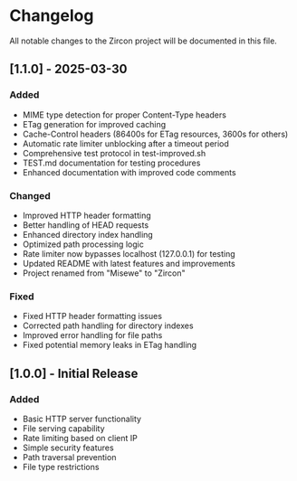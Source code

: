 # Changelog

All notable changes to the Zircon project will be documented in this file.

## [1.1.0] - 2025-03-30

### Added
- MIME type detection for proper Content-Type headers
- ETag generation for improved caching
- Cache-Control headers (86400s for ETag resources, 3600s for others)
- Automatic rate limiter unblocking after a timeout period
- Comprehensive test protocol in test-improved.sh
- TEST.md documentation for testing procedures
- Enhanced documentation with improved code comments

### Changed
- Improved HTTP header formatting
- Better handling of HEAD requests
- Enhanced directory index handling
- Optimized path processing logic
- Rate limiter now bypasses localhost (127.0.0.1) for testing
- Updated README with latest features and improvements
- Project renamed from "Misewe" to "Zircon"

### Fixed
- Fixed HTTP header formatting issues
- Corrected path handling for directory indexes
- Improved error handling for file paths
- Fixed potential memory leaks in ETag handling

## [1.0.0] - Initial Release

### Added
- Basic HTTP server functionality
- File serving capability
- Rate limiting based on client IP
- Simple security features
- Path traversal prevention
- File type restrictions
